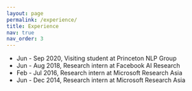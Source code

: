 ```yaml
---
layout: page
permalink: /experience/
title: Experience
nav: true
nav_order: 3
---
```


- Jun - Sep 2020, Visiting student at Princeton NLP Group
- Jun - Aug 2018, Research intern at Facebook AI Research
- Feb - Jul 2016, Research intern at Microsoft Research Asia
- Jun - Dec 2014, Research intern at Microsoft Research Asia
